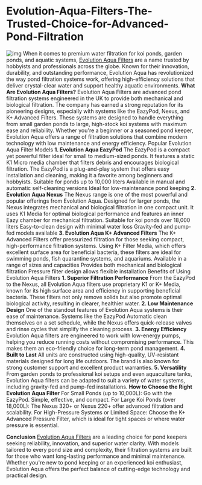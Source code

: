 # Evolution-Aqua-Filters-The-Trusted-Choice-for-Advanced-Pond-Filtration
![img](https://i.ibb.co/4w7p1yXq/1-4-VV0012-E1t-BHw-W6h-ICQ41zp-O9-EHb-Wt.jpg)
When it comes to premium water filtration for koi ponds, garden ponds, and aquatic systems, [Evolution Aqua Filters](https://www.thatpondguy.co.uk/brand/evolution-aqua/) are a name trusted by hobbyists and professionals across the globe. Known for their innovation, durability, and outstanding performance, Evolution Aqua has revolutionized the way pond filtration systems work, offering high-efficiency solutions that deliver crystal-clear water and support healthy aquatic environments.
**What Are Evolution Aqua Filters?**
Evolution Aqua Filters are advanced pond filtration systems engineered in the UK to provide both mechanical and biological filtration. The company has earned a strong reputation for its pioneering designs, especially with systems like the EazyPod, Nexus, and K+ Advanced Filters. These systems are designed to handle everything from small garden ponds to large, high-stock koi systems with maximum ease and reliability.
Whether you're a beginner or a seasoned pond keeper, Evolution Aqua offers a range of filtration solutions that combine modern technology with low maintenance and energy efficiency.
Popular Evolution Aqua Filter Models
**1. Evolution Aqua EazyPod**
The EazyPod is a compact yet powerful filter ideal for small to medium-sized ponds. It features a static K1 Micro media chamber that filters debris and encourages biological filtration. The EazyPod is a plug-and-play system that offers easy installation and cleaning, making it a favorite among beginners and hobbyists.
Suitable for ponds up to 10,000 liters
Available in manual and automatic self-cleaning versions
Ideal for low-maintenance pond keeping
**2. Evolution Aqua Nexus**
The Nexus range is one of the most powerful and popular offerings from Evolution Aqua. Designed for larger ponds, the Nexus integrates mechanical and biological filtration in one compact unit. It uses K1 Media for optimal biological performance and features an inner Eazy chamber for mechanical filtration.
Suitable for koi ponds over 18,000 liters
Easy-to-clean design with minimal water loss
Gravity-fed and pump-fed models available
**3. Evolution Aqua K+ Advanced Filters**
The K+ Advanced Filters offer pressurized filtration for those seeking compact, high-performance filtration systems. Using K+ Filter Media, which offers excellent surface area for beneficial bacteria, these filters are ideal for swimming ponds, fish quarantine systems, and aquariums.
Available in a range of sizes and capacities
Provides both mechanical and biological filtration
Pressure filter design allows flexible installation
Benefits of Using Evolution Aqua Filters
**1. Superior Filtration Performance**
From the EazyPod to the Nexus, all Evolution Aqua filters use proprietary K1 or K+ Media, known for its high surface area and efficiency in supporting beneficial bacteria. These filters not only remove solids but also promote optimal biological activity, resulting in clearer, healthier water.
**2. Low Maintenance Design**
One of the standout features of Evolution Aqua systems is their ease of maintenance. Systems like the EazyPod Automatic clean themselves on a set schedule, while the Nexus offers quick-release valves and rinse cycles that simplify the cleaning process.
**3. Energy Efficiency**
Evolution Aqua filters are engineered to work with low-energy pumps, helping you reduce running costs without compromising performance. This makes them an eco-friendly choice for long-term pond management.
**4. Built to Last**
All units are constructed using high-quality, UV-resistant materials designed for long life outdoors. The brand is also known for strong customer support and excellent product warranties.
**5. Versatility**
From garden ponds to professional koi setups and even aquaculture tanks, Evolution Aqua filters can be adapted to suit a variety of water systems, including gravity-fed and pump-fed installations.
**How to Choose the Right Evolution Aqua Filter**
For Small Ponds (up to 10,000L): Go with the EazyPod. Simple, effective, and compact.
For Large Koi Ponds (over 18,000L): The Nexus 320+ or Nexus 220+ offer advanced filtration and scalability.
For High-Pressure Systems or Limited Space: Choose the K+ Advanced Pressure Filter, which is ideal for tight spaces or where water pressure is essential.

**Conclusion**
[Evolution Aqua Filters](https://www.thatpondguy.co.uk/product-category/pond-accessories/pond-lighting/) are a leading choice for pond keepers seeking reliability, innovation, and superior water clarity. With models tailored to every pond size and complexity, their filtration systems are built for those who want long-lasting performance and minimal maintenance. Whether you're new to pond keeping or an experienced koi enthusiast, Evolution Aqua offers the perfect balance of cutting-edge technology and practical design.
